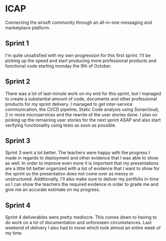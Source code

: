 # ICAP
Connecting the airsoft community through an all-in-one messaging and marketplace platform.

## Sprint 1
I'm quite unsatisfied with my own progression for this first sprint. I'll be picking up the speed and start producing more professional products and functional code starting monday the 9th of October. 

## Sprint 2
There was a lot of last-minute work on my end for this sprint, but I managed to create a substantial amount of code, documents and other professional products for my sprint delivery. I managed to get inter-service communication, the CI/CD pipeline, Static Code analysis using Sonarcloud, 2 or more microservices and the rewrite of the user stories done. I plan on picking up the remaining user stories for the next sprint ASAP and also start verifying functionality using tests as soon as possible.

## Sprint 3
Sprint 3 went a lot better. The teachers were happy with the progress I made in regards to deployment and other evidence that I was able to show as well. In order to improve even more it is important that my presentations are a little bit better organized with a list of evidence that I want to show for the sprint so the presentation does not come over as messy or unstructured. Additionally, I'll also make sure to deliver my portfolio in-time so I can show the teachers the required evidence in order to grade me and give me an accurate estimate on my progress.

## Sprint 4
Sprint 4 deliverables were pretty mediocre. This comes down to having to do work on a lot of documentation and unforeseen circumstances. Last weekend of delivery I also had to move which took almost an entire week of my time.